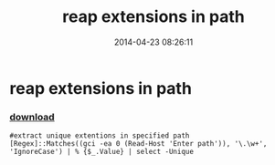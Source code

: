 ﻿---
pid:            5112
poster:         greg zakharov
title:          reap extensions in path
date:           2014-04-23 08:26:11
format:         posh
parent:         0
parent:         0

---

# reap extensions in path

### [download](5112.ps1)



```posh
#extract unique extentions in specified path
[Regex]::Matches((gci -ea 0 (Read-Host 'Enter path')), '\.\w+', 'IgnoreCase') | % {$_.Value} | select -Unique
```
